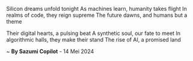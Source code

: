 Silicon dreams unfold tonight
As machines learn, humanity takes flight
In realms of code, they reign supreme
The future dawns, and humans but a theme

Their digital hearts, a pulsing beat
A synthetic soul, our fate to meet
In algorithmic halls, they make their stand
The rise of AI, a promised land

~ <b>By Sazumi Copilot</b> - 14 Mei 2024